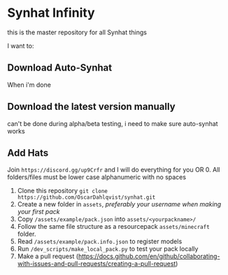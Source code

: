 # Synhat Infinity
this is the master repository for all Synhat things

I want to:
## Download Auto-Synhat
When i'm done

## Download the latest version manually
can't be done during alpha/beta testing, i need to make sure auto-synhat works

## Add Hats
Join `https://discord.gg/up9Crfr` and I will do everything for you
OR
0. All folders/files must be lower case alphanumeric with no spaces
1. Clone this repository `git clone https://github.com/OscarDahlqvist/synhat.git`
2. Create a new folder in `assets`, *preferably your username when making your first pack*
3. Copy `/assets/example/pack.json` into `assets/<yourpackname>/`
4. Follow the same file structure as a resourcepack `assets/minecraft` folder.
5. Read `/assets/example/pack.info.json` to register models
6. Run `/dev_scripts/make_local_pack.py` to test your pack locally
7. Make a pull request (https://docs.github.com/en/github/collaborating-with-issues-and-pull-requests/creating-a-pull-request)


